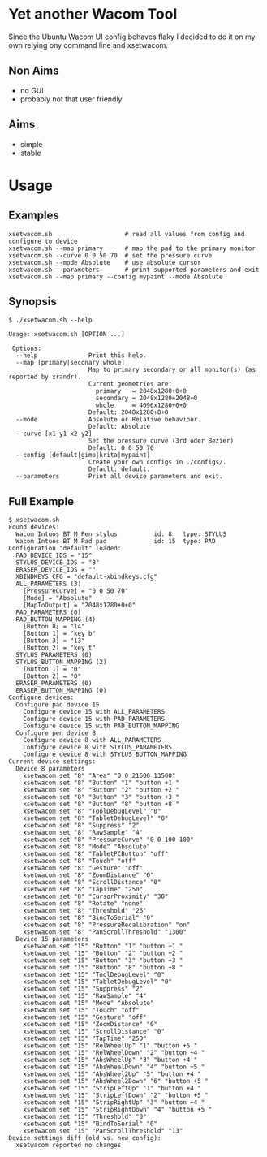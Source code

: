 # Yet another Wacom Tool

Since the Ubuntu Wacom UI config behaves flaky I decided to do it on my
own relying ony command line and xsetwacom.

## Non Aims
* no GUI
* probably not that user friendly

## Aims
* simple
* stable

# Usage

## Examples

    xsetwacom.sh                    # read all values from config and configure to device
    xsetwacom.sh --map primary      # map the pad to the primary monitor
    xsetwacom.sh --curve 0 0 50 70  # set the pressure curve
    xsetwacom.sh --mode Absolute    # use absolute cursor
    xsetwacom.sh --parameters       # print supported parameters and exit
    xsetwacom.sh --map primary --config mypaint --mode Absolute

## Synopsis
    $ ./xsetwacom.sh --help

    Usage: xsetwacom.sh [OPTION ...] 

     Options:
      --help              Print this help.
      --map [primary|seconary|whole]
                          Map to primary secondary or all monitor(s) (as reported by xrandr).
                          Current geometries are:
                            primary   = 2048x1280+0+0
                            secondary = 2048x1280+2048+0
                            whole     = 4096x1280+0+0
                          Default: 2048x1280+0+0
      --mode              Absolute or Relative behaviour.
                          Default: Absolute
      --curve [x1 y1 x2 y2]
                          Set the pressure curve (3rd oder Bezier)
                          Default: 0 0 50 70
      --config [default|gimp|krita|mypaint]
                          Create your own configs in ./configs/.
                          Default: default.
      --parameters        Print all device parameters and exit.


## Full Example
    $ xsetwacom.sh 
    Found devices:
      Wacom Intuos BT M Pen stylus          id: 8   type: STYLUS
      Wacom Intuos BT M Pad pad             id: 15  type: PAD
    Configuration "default" loaded:
      PAD_DEVICE_IDS = "15"
      STYLUS_DEVICE_IDS = "8"
      ERASER_DEVICE_IDS = ""
      XBINDKEYS_CFG = "default-xbindkeys.cfg"
      ALL_PARAMETERS (3)
        [PressureCurve] = "0 0 50 70"
        [Mode] = "Absolute"
        [MapToOutput] = "2048x1280+0+0"
      PAD_PARAMETERS (0)
      PAD_BUTTON_MAPPING (4)
        [Button 8] = "14"
        [Button 1] = "key b"
        [Button 3] = "13"
        [Button 2] = "key t"
      STYLUS_PARAMETERS (0)
      STYLUS_BUTTON_MAPPING (2)
        [Button 1] = "0"
        [Button 2] = "0"
      ERASER_PARAMETERS (0)
      ERASER_BUTTON_MAPPING (0)
    Configure devices:
      Configure pad device 15
        Configure device 15 with ALL_PARAMETERS
        Configure device 15 with PAD_PARAMETERS
        Configure device 15 with PAD_BUTTON_MAPPING
      Configure pen device 8
        Configure device 8 with ALL_PARAMETERS
        Configure device 8 with STYLUS_PARAMETERS
        Configure device 8 with STYLUS_BUTTON_MAPPING
    Current device settings:
      Device 8 parameters
        xsetwacom set "8" "Area" "0 0 21600 13500"
        xsetwacom set "8" "Button" "1" "button +1 "
        xsetwacom set "8" "Button" "2" "button +2 "
        xsetwacom set "8" "Button" "3" "button +3 "
        xsetwacom set "8" "Button" "8" "button +8 "
        xsetwacom set "8" "ToolDebugLevel" "0"
        xsetwacom set "8" "TabletDebugLevel" "0"
        xsetwacom set "8" "Suppress" "2"
        xsetwacom set "8" "RawSample" "4"
        xsetwacom set "8" "PressureCurve" "0 0 100 100"
        xsetwacom set "8" "Mode" "Absolute"
        xsetwacom set "8" "TabletPCButton" "off"
        xsetwacom set "8" "Touch" "off"
        xsetwacom set "8" "Gesture" "off"
        xsetwacom set "8" "ZoomDistance" "0"
        xsetwacom set "8" "ScrollDistance" "0"
        xsetwacom set "8" "TapTime" "250"
        xsetwacom set "8" "CursorProximity" "30"
        xsetwacom set "8" "Rotate" "none"
        xsetwacom set "8" "Threshold" "26"
        xsetwacom set "8" "BindToSerial" "0"
        xsetwacom set "8" "PressureRecalibration" "on"
        xsetwacom set "8" "PanScrollThreshold" "1300"
      Device 15 parameters
        xsetwacom set "15" "Button" "1" "button +1 "
        xsetwacom set "15" "Button" "2" "button +2 "
        xsetwacom set "15" "Button" "3" "button +3 "
        xsetwacom set "15" "Button" "8" "button +8 "
        xsetwacom set "15" "ToolDebugLevel" "0"
        xsetwacom set "15" "TabletDebugLevel" "0"
        xsetwacom set "15" "Suppress" "2"
        xsetwacom set "15" "RawSample" "4"
        xsetwacom set "15" "Mode" "Absolute"
        xsetwacom set "15" "Touch" "off"
        xsetwacom set "15" "Gesture" "off"
        xsetwacom set "15" "ZoomDistance" "0"
        xsetwacom set "15" "ScrollDistance" "0"
        xsetwacom set "15" "TapTime" "250"
        xsetwacom set "15" "RelWheelUp" "1" "button +5 "
        xsetwacom set "15" "RelWheelDown" "2" "button +4 "
        xsetwacom set "15" "AbsWheelUp" "3" "button +4 "
        xsetwacom set "15" "AbsWheelDown" "4" "button +5 "
        xsetwacom set "15" "AbsWheel2Up" "5" "button +4 "
        xsetwacom set "15" "AbsWheel2Down" "6" "button +5 "
        xsetwacom set "15" "StripLeftUp" "1" "button +4 "
        xsetwacom set "15" "StripLeftDown" "2" "button +5 "
        xsetwacom set "15" "StripRightUp" "3" "button +4 "
        xsetwacom set "15" "StripRightDown" "4" "button +5 "
        xsetwacom set "15" "Threshold" "0"
        xsetwacom set "15" "BindToSerial" "0"
        xsetwacom set "15" "PanScrollThreshold" "13"
    Device settings diff (old vs. new config):
      xsetwacom reported no changes
